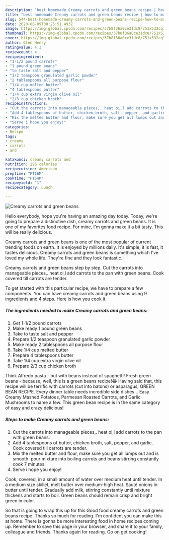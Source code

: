 ```yaml
---
description: "best homemade Creamy carrots and green beans recipe | how to make the best Creamy carrots and green beans"
title: "best homemade Creamy carrots and green beans recipe | how to make the best Creamy carrots and green beans"
slug: 544-best-homemade-creamy-carrots-and-green-beans-recipe-how-to-make-the-best-creamy-carrots-and-green-beans
date: 2020-06-09T08:25:51.493Z
image: https://img-global.cpcdn.com/recipes/37b8f36a0ce31dc8/751x532cq70/creamy-carrots-and-green-beans-recipe-main-photo.jpg
thumbnail: https://img-global.cpcdn.com/recipes/37b8f36a0ce31dc8/751x532cq70/creamy-carrots-and-green-beans-recipe-main-photo.jpg
cover: https://img-global.cpcdn.com/recipes/37b8f36a0ce31dc8/751x532cq70/creamy-carrots-and-green-beans-recipe-main-photo.jpg
author: Glen Henry
ratingvalue: 4.3
reviewcount: 4
recipeingredient:
- "1-1/2 pound carrots"
- "1 pound green beans"
- "to taste salt and pepper"
- "1/2 teaspoon granulated garlic powder"
- "2 tablespoons all purpose flour"
- "1/4 cup melted butter"
- "4 tablespoons butter"
- "1/4 cup extra virgin olive oil"
- "2/3 cup chicken broth"
recipeinstructions:
- "Cut the carrots into manageable pieces,. heat oi,l add carrots to the pan with green beans."
- "Add 4 tablespoons of butter, chicken broth, salt, pepper, and garlic. Cook covered till carrots are tender."
- "Mix the melted butter and flour, make sure you get all lumps out and is smooth. pour mixture into boiling carrots and beans stirring constantly cook 7 minutes."
- "Serve i hope you enjoy!"
categories:
- Recipe
tags:
- creamy
- carrots
- and

katakunci: creamy carrots and 
nutrition: 295 calories
recipecuisine: American
preptime: "PT16M"
cooktime: "PT54M"
recipeyield: "1"
recipecategory: Lunch

---
```



![Creamy carrots and green beans](https://img-global.cpcdn.com/recipes/37b8f36a0ce31dc8/751x532cq70/creamy-carrots-and-green-beans-recipe-main-photo.jpg)

Hello everybody, hope you're having an amazing day today. Today, we're going to prepare a distinctive dish, creamy carrots and green beans. It is one of my favorites food recipe. For mine, I'm gonna make it a bit tasty. This will be really delicious.

Creamy carrots and green beans is one of the most popular of current trending foods on earth. It is enjoyed by millions daily. It's simple, it is fast, it tastes delicious. Creamy carrots and green beans is something which I've loved my whole life. They're fine and they look fantastic.

Creamy carrots and green beans step by step. Cut the carrots into manageable pieces,. heat oi,l add carrots to the pan with green beans. Cook covered till carrots are tender.


To get started with this particular recipe, we have to prepare a few components. You can have creamy carrots and green beans using 9 ingredients and 4 steps. Here is how you cook it.

<!--inarticleads1-->

##### The ingredients needed to make Creamy carrots and green beans:

1. Get 1-1/2 pound carrots
1. Make ready 1 pound green beans
1. Take to taste salt and pepper
1. Prepare 1/2 teaspoon granulated garlic powder
1. Make ready 2 tablespoons all purpose flour
1. Take 1/4 cup melted butter
1. Prepare 4 tablespoons butter
1. Take 1/4 cup extra virgin olive oil
1. Prepare 2/3 cup chicken broth


Think Alfredo pasta - but with beans instead of spaghetti! Fresh green beans - because, well, this is a green beans recipe!😂 Having said that, this recipe will be terrific with carrots (cut into batons) or asparagus; GREEN BEAN RECIPE. Every dinner table needs incredible side dishes… Easy Creamy Mashed Potatoes, Parmesan Roasted Carrots, and Garlic Mushrooms to name a few. This green bean recipe is in the same category of easy and crazy delicious! 

<!--inarticleads2-->

##### Steps to make Creamy carrots and green beans:

1. Cut the carrots into manageable pieces,. heat oi,l add carrots to the pan with green beans.
1. Add 4 tablespoons of butter, chicken broth, salt, pepper, and garlic. Cook covered till carrots are tender.
1. Mix the melted butter and flour, make sure you get all lumps out and is smooth. pour mixture into boiling carrots and beans stirring constantly cook 7 minutes.
1. Serve i hope you enjoy!


Cook, covered, in a small amount of water over medium heat until tender. In a medium size skillet, melt butter over medium-high heat. Sauté onions in butter until tender. Gradually add milk, stirring constantly until mixture thickens and starts to boil. Green beans should remain crisp and bright green in color. 

So that is going to wrap this up for this Good food creamy carrots and green beans recipe. Thanks so much for reading. I'm confident you can make this at home. There is gonna be more interesting food in home recipes coming up. Remember to save this page in your browser, and share it to your family, colleague and friends. Thanks again for reading. Go on get cooking!
